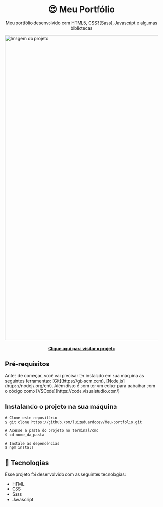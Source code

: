 <h1 align=center>😍 Meu Portfólio</h1>

<p align=center>Meu portfólio desenvolvido com HTML5, CSS3(Sass), Javascript e algumas bibliotecas</p>

<img src="https://github.com/luizeduardodev/portfolio/blob/main/assets/img/resultado-projeto.png" min-width="1000px" max-width="1000px" width="1000px" alt="Imagem do projeto">

<h4 align=center>
  <a href="https://luizeduardodev.netlify.app/">Clique aqui para visitar o projeto</a>
</h4>

<h2>Pré-requisitos</h2>

<p>Antes de começar, você vai precisar ter instalado em sua máquina as seguintes ferramentas:
[Git](https://git-scm.com), [Node.js](https://nodejs.org/en/).
Além disto é bom ter um editor para trabalhar com o código como [VSCode](https://code.visualstudio.com/)
</p>

<h2>Instalando o projeto na sua máquina</h2>

```
# Clone este repositório
$ git clone https://github.com/luizeduardodev/Meu-portfolio.git

# Acesse a pasta do projeto no terminal/cmd
$ cd nome_da_pasta

# Instale as dependências
$ npm install
```

<h2>🚀 Tecnologias</h2>

<p>Esse projeto foi desenvolvido com as seguintes tecnologias:</p>

- HTML
- CSS
- Sass
- Javascript
